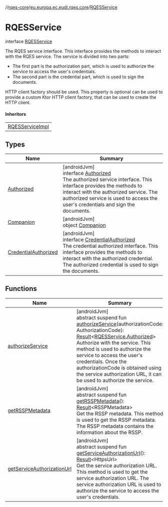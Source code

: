 //[rqes-core](../../../index.md)/[eu.europa.ec.eudi.rqes.core](../index.md)/[RQESService](index.md)

# RQESService

interface [RQESService](index.md)

The RQES service interface. This interface provides the methods to interact with the RQES service. The service is divided into two parts:

- 
   The first part is the authorization part, which is used to authorize the service to access the user's credentials.
- 
   The second part is the credential part, which is used to sign the documents.

HTTP client factory should be used. This property is optional can be used to provide a custom Ktor HTTP client factory, that can be used to create the HTTP client.

#### Inheritors

| |
|---|
| [RQESServiceImpl](../-r-q-e-s-service-impl/index.md) |

## Types

| Name | Summary |
|---|---|
| [Authorized](-authorized/index.md) | [androidJvm]<br>interface [Authorized](-authorized/index.md)<br>The authorized service interface. This interface provides the methods to interact with the authorized service. The authorized service is used to access the user's credentials and sign the documents. |
| [Companion](-companion/index.md) | [androidJvm]<br>object [Companion](-companion/index.md) |
| [CredentialAuthorized](-credential-authorized/index.md) | [androidJvm]<br>interface [CredentialAuthorized](-credential-authorized/index.md)<br>The credential authorized interface. This interface provides the methods to interact with the authorized credential. The authorized credential is used to sign the documents. |

## Functions

| Name | Summary |
|---|---|
| [authorizeService](authorize-service.md) | [androidJvm]<br>abstract suspend fun [authorizeService](authorize-service.md)(authorizationCode: AuthorizationCode): [Result](https://kotlinlang.org/api/latest/jvm/stdlib/kotlin/-result/index.html)&lt;[RQESService.Authorized](-authorized/index.md)&gt;<br>Authorize with the service. This method is used to authorize the service to access the user's credentials. Once the authorizationCode is obtained using the service authorization URL, it can be used to authorize the service. |
| [getRSSPMetadata](get-r-s-s-p-metadata.md) | [androidJvm]<br>abstract suspend fun [getRSSPMetadata](get-r-s-s-p-metadata.md)(): [Result](https://kotlinlang.org/api/latest/jvm/stdlib/kotlin/-result/index.html)&lt;RSSPMetadata&gt;<br>Get the RSSP metadata. This method is used to get the RSSP metadata. The RSSP metadata contains the information about the RSSP. |
| [getServiceAuthorizationUrl](get-service-authorization-url.md) | [androidJvm]<br>abstract suspend fun [getServiceAuthorizationUrl](get-service-authorization-url.md)(): [Result](https://kotlinlang.org/api/latest/jvm/stdlib/kotlin/-result/index.html)&lt;HttpsUrl&gt;<br>Get the service authorization URL. This method is used to get the service authorization URL. The service authorization URL is used to authorize the service to access the user's credentials. |
